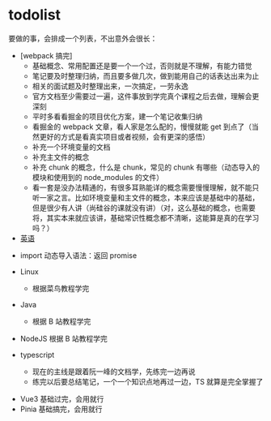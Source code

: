 # todolist

要做的事，会排成一个列表，不出意外会很长：

- [webpack 搞完]
  - 基础概念、常用配置还是要一个一个过，否则就是不理解，有能力错觉
  - 笔记要及时整理归纳，而且要多做几次，做到能用自己的话表达出来为止
  - 相关的面试题及时整理出来，一次搞定，一劳永逸
  - 官方文档至少需要过一遍，这件事放到学完真个课程之后去做，理解会更深刻
  - 平时多看看掘金的项目优化方案，建一个笔记收集归纳
  - 看掘金的 webpack 文章，看人家是怎么配的，慢慢就能 get 到点了（当然更好的方式是看真实项目或者视频，会有更深的感悟）
  - 补充一个环境变量的文档
  - 补充主文件的概念
  - 补充 chunk 的概念，什么是 chunk，常见的 chunk 有哪些（动态导入的模块和使用到的 node_modules 的文件）
  - 看一套是没办法精通的，有很多耳熟能详的概念需要慢慢理解，就不能只听一家之言。比如环境变量和主文件的概念，本来应该是基础中的基础，但是很少有人讲（尚硅谷的课就没有讲）（对，这么基础的概念，也需要将，其实本来就应该讲，基础常识性概念都不清晰，这能算是真的在学习吗？）
- [英语](/english/)

* import 动态导入语法：返回 promise
* Linux
  - 根据菜鸟教程学完
* Java
  - 根据 B 站教程学完
* NodeJS 根据 B 站教程学完

* typescript
  - 现在的主线是跟着阮一峰的文档学，先练完一边再说
  - 练完以后要总结笔记，一个一个知识点地再过一边，TS 就算是完全掌握了

- Vue3 基础过完，会用就行
- Pinia 基础搞完，会用就行
